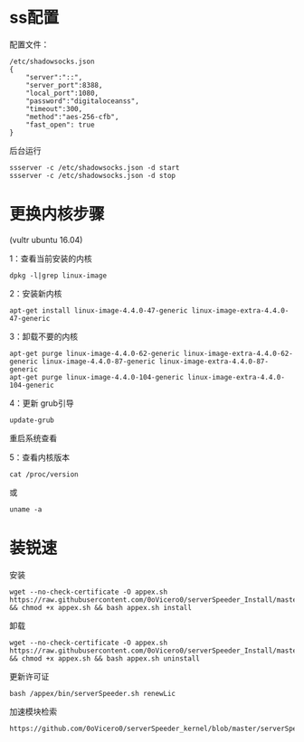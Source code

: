 # ss配置
配置文件： 
```
/etc/shadowsocks.json
{
    "server":"::",
    "server_port":8388,
    "local_port":1080,
    "password":"digitaloceanss",
    "timeout":300,
    "method":"aes-256-cfb",
    "fast_open": true
}
```
后台运行
```
ssserver -c /etc/shadowsocks.json -d start
ssserver -c /etc/shadowsocks.json -d stop
```

# 更换内核步骤
(vultr ubuntu 16.04)

1：查看当前安装的内核
```
dpkg -l|grep linux-image
```

2：安装新内核
```
apt-get install linux-image-4.4.0-47-generic linux-image-extra-4.4.0-47-generic
```

3：卸载不要的内核
```
apt-get purge linux-image-4.4.0-62-generic linux-image-extra-4.4.0-62-generic linux-image-4.4.0-87-generic linux-image-extra-4.4.0-87-generic
apt-get purge linux-image-4.4.0-104-generic linux-image-extra-4.4.0-104-generic
```

4：更新 grub引导
```
update-grub
```

重启系统查看

5：查看内核版本
```
cat /proc/version
```
或
```
uname -a
```

# 装锐速

安装
```
wget --no-check-certificate -O appex.sh https://raw.githubusercontent.com/0oVicero0/serverSpeeder_Install/master/appex.sh && chmod +x appex.sh && bash appex.sh install
```
卸载
```
wget --no-check-certificate -O appex.sh https://raw.githubusercontent.com/0oVicero0/serverSpeeder_Install/master/appex.sh && chmod +x appex.sh && bash appex.sh uninstall
```
更新许可证
```
bash /appex/bin/serverSpeeder.sh renewLic
```
加速模块检索
```
https://github.com/0oVicero0/serverSpeeder_kernel/blob/master/serverSpeeder.txt
```
